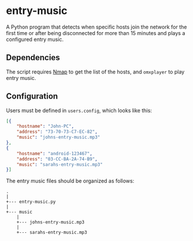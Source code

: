 # entry-music

A Python program that detects when specific hosts join the network for the first time or after being disconnected for more than 15 minutes and plays a configured entry music.


## Dependencies

The script requires [Nmap](https://nmap.org/) to get the list of the hosts, and `omxplayer` to play entry music.


## Configuration

Users must be defined in `users.config`, which looks like this:

```json
[{
    "hostname": "John-PC",
    "address": "73-70-73-C7-EC-82",
    "music": "johns-entry-music.mp3"
},
{
    "hostname": "android-123467",
    "address": "03-CC-BA-2A-74-B9",
    "music": "sarahs-entry-music.mp3"
}]
```

The entry music files should be organized as follows:

```
.
|
+--- entry-music.py
|
+--- music
	|
	+--- johns-entry-music.mp3
	|
	+--- sarahs-entry-music.mp3
```

